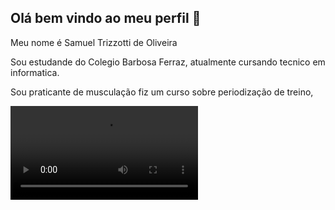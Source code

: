 ## Olá bem vindo ao meu perfil 💪 

Meu nome é Samuel Trizzotti de Oliveira

Sou estudande do Colegio Barbosa Ferraz, atualmente cursando tecnico em informatica.

Sou praticante de musculação fiz um curso sobre periodização de treino, 

![](https://i.gifer.com/72hy.mp4)
